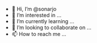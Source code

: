 - 👋 Hi, I’m @sonarjo
- 👀 I’m interested in ...
- 🌱 I’m currently learning ...
- 💞️ I’m looking to collaborate on ...
- 📫 How to reach me ...

<!---
sonarjo/sonarjo is a ✨ special ✨ repository because its `README.md` (this file) appears on your GitHub profile.
You can click the Preview link to take a look at your changes.
--->
